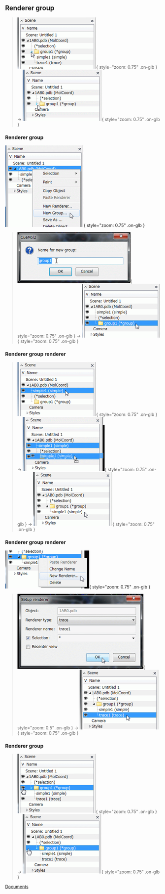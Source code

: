 ## Renderer group



> ![rendgroup1](../../../assets/images/cuemol2/RendGroup/rendgroup1.png){ style="zoom: 0.75" .on-glb } &#8594; ![rendgroup2](../../../assets/images/cuemol2/RendGroup/rendgroup2.png){ style="zoom: 0.75" .on-glb }



### Renderer group


![mol-ctxtmenu1](../../../assets/images/cuemol2/RendGroup/mol-ctxtmenu1.png){ style="zoom: 0.75" .on-glb }



> ![newgrp1](../../../assets/images/cuemol2/RendGroup/newgrp1.png){ style="zoom: 0.75" .on-glb } &#8594; ![newgrp2](../../../assets/images/cuemol2/RendGroup/newgrp2.png){ style="zoom: 0.75" .on-glb }



### Renderer group renderer


> ![dragdrop-grp1](../../../assets/images/cuemol2/RendGroup/dragdrop-grp1.png){ style="zoom: 0.75" .on-glb } &#8594; ![dragdrop-grp2](../../../assets/images/cuemol2/RendGroup/dragdrop-grp2.png){ style="zoom: 0.75" .on-glb } &#8594; ![dragdrop-grp3](../../../assets/images/cuemol2/RendGroup/dragdrop-grp3.png){ style="zoom: 0.75" .on-glb }


### Renderer group renderer


![grp-newrend1](../../../assets/images/cuemol2/RendGroup/grp-newrend1.png){ style="zoom: 0.75" .on-glb }




> ![grp-newrend2](../../../assets/images/cuemol2/RendGroup/grp-newrend2.png){ style="zoom: 0.5" .on-glb } &#8594; ![grp-newrend3](../../../assets/images/cuemol2/RendGroup/grp-newrend3.png){ style="zoom: 0.75" .on-glb }

### Renderer group


> ![grpprop_vis1](../../../assets/images/cuemol2/RendGroup/grpprop_vis1.png){ style="zoom: 0.75" .on-glb } &#8594; ![grpprop_vis2](../../../assets/images/cuemol2/RendGroup/grpprop_vis2.png){ style="zoom: 0.75" .on-glb }


[Documents](../../../en/Documents)